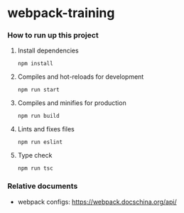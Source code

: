 # webpack-training

### How to run up this project
1. Install dependencies
    ```shell
    npm install 
    ```
2. Compiles and hot-reloads for development
    ```shell
    npm run start
    ```

3. Compiles and minifies for production
   ``` shell
   npm run build
   ```

4. Lints and fixes files
   ```shell
   npm run eslint
   ```

5. Type check
   ```shell
   npm run tsc
   ```

### Relative documents
* webpack configs: https://webpack.docschina.org/api/
